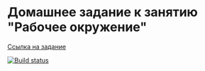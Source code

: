 # Домашнее задание к занятию "Рабочее окружение"

[Ссылка на задание](https://github.com/netology-code/ahj-homeworks/tree/video/env)

[![Build status](https://ci.appveyor.com/api/projects/status/0agxr2bt1dc5n09t?svg=true)](https://ci.appveyor.com/project/anna-popova/ahj-homeworks-env)
